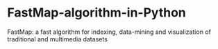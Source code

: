 # FastMap-algorithm-in-Python
FastMap: a fast algorithm for indexing, data-mining and visualization of traditional and multimedia datasets
